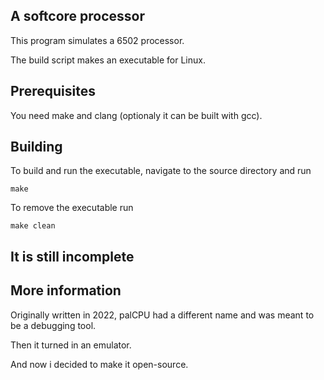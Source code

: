 ## A softcore processor

This program simulates a 6502 processor.

The build script makes an executable for Linux.

## Prerequisites

You need make and clang (optionaly it can be built with gcc).

## Building

To build and run the executable, navigate to the source directory and run
```
make
```

To remove the executable run
```
make clean
```

## It is still incomplete


## More information

Originally written in 2022, palCPU had a different name and was meant to be a debugging tool.

Then it turned in an emulator.

And now i decided to make it open-source.